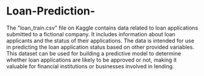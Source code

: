 # Loan-Prediction-
The "loan_train.csv" file on Kaggle contains data related to loan applications submitted to a fictional company. It includes information about loan applicants and the status of their applications. The data is intended for use in predicting the loan application status based on other provided variables. This dataset can be used for building a predictive model to determine whether loan applications are likely to be approved or not, making it valuable for financial institutions or businesses involved in lending.
